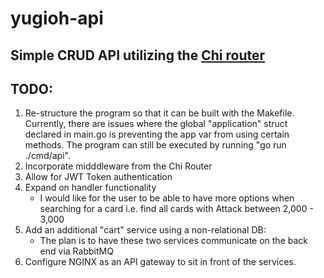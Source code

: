 # yugioh-api

## Simple CRUD API utilizing the [Chi router](https://github.com/go-chi/chi)
  
## TODO:
  1. Re-structure the program so that it can be built with the Makefile. Currently, there are issues where the global "application" struct declared in main.go is preventing the app var from using certain methods. The program can still be executed by running "go run ./cmd/api".
  2. Incorporate midddleware from the Chi Router
  3. Allow for JWT Token authentication
  4. Expand on handler functionality
     - I would like for the user to be able to have more options when searching for a card i.e. find all cards with Attack between 2,000 - 3,000</sub>
  6. Add an additional "cart" service using a non-relational DB:
     - The plan is to have these two services communicate on the back end via RabbitMQ
  6. Configure NGINX as an API gateway to sit in front of the services.
  
